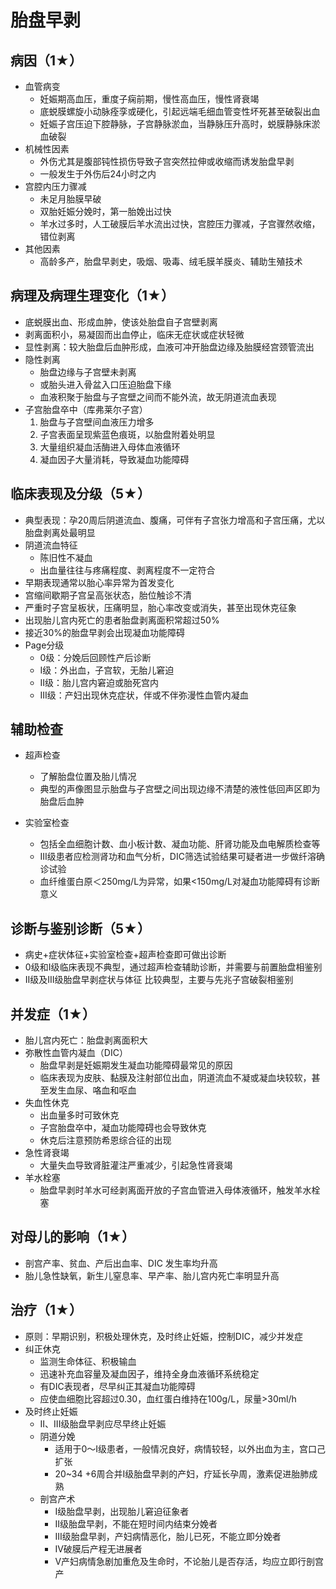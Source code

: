 # 胎盘早剥

## 病因（1★）
- 血管病变
  - 妊娠期高血压，重度子痫前期，慢性高血压，慢性肾衰竭
  - 底蜕膜螺旋小动脉痊孪或硬化，引起远端毛细血管变性坏死甚至破裂出血
  - 妊娠子宫压迫下腔静脉，子宫静脉淤血，当静脉压升高时，蜕膜静脉床淤血破裂
- 机械性因素
  - 外伤尤其是腹部钝性损伤导致子宫突然拉伸或收缩而诱发胎盘早剥
  - 一般发生于外伤后24小时之内
- 宫腔内压力骤减
  - 未足月胎膜早破
  - 双胎妊娠分娩时，第一胎娩出过快
  - 羊水过多时，人工破膜后羊水流出过快，宫腔压力骤减，子宫骤然收缩，错位剥离
- 其他因素
  - 高龄多产，胎盘早剥史，吸烟、吸毒、绒毛膜羊膜炎、辅助生殖技术
## 病理及病理生理变化（1★）
- 底蜕膜出血、形成血肿，使该处胎盘自子宫壁剥离
- 剥离面积小，易凝固而出血停止，临床无症状或症状轻微
- 显性剥离：较大胎盘后血肿形成，血液可冲开胎盘边缘及胎膜经宫颈管流出
- 隐性剥离
  - 胎盘边缘与子宫壁未剥离
  - 或胎头进入骨盆入口压迫胎盘下缘
  - 血液积聚于胎盘与子宫壁之间而不能外流，故无阴道流血表现
- 子宫胎盘卒中（库弗莱尔子宫）
  1. 胎盘与子宫壁间血液压力增多
  2. 子宫表面呈现紫蓝色痕斑，以胎盘附着处明显
  3. 大量组织凝血活酶进入母体血液循环
  4. 凝血因子大量消耗，导致凝血功能障碍
## 临床表现及分级（5★）
- 典型表现：孕20周后阴道流血、腹痛，可伴有子宫张力增高和子宫压痛，尤以胎盘剥离处最明显
- 阴道流血特征
  - 陈旧性不凝血
  - 出血量往往与疼痛程度、剥离程度不一定符合
- 早期表现通常以胎心率异常为首发变化
- 宫缩间歇期子宫呈高张状态，胎位触诊不清
- 严重时子宫呈板状，压痛明显，胎心率改变或消失，甚至出现休克征象
- 出现胎儿宫内死亡的患者胎盘剥离面积常超过50%
- 接近30%的胎盘早剥会出现凝血功能障碍
- Page分级
  - 0级：分娩后回顾性产后诊断
  - I级：外出血，子宫软，无胎儿窘迫
  - II级：胎儿宫内窘迫或胎死宫内
  - III级：产妇出现休克症状，伴或不伴弥漫性血管内凝血

## 辅助检查
- 超声检查
  - 了解胎盘位置及胎儿情况
  - 典型的声像图显示胎盘与子宫壁之间出现边缘不清楚的液性低回声区即为胎盘后血肿
 
- 实验室检查
  - 包括全血细胞计数、血小板计数、凝血功能、肝肾功能及血电解质检查等
  - III级患者应检测肾功和血气分析，DIC筛选试验结果可疑者进一步做纤溶确诊试验
  - 血纤维蛋白原＜250mg/L为异常，如果<150mg/L对凝血功能障碍有诊断意义
  
## 诊断与鉴别诊断（5★）
- 病史+症状体征+实验室检查+超声检查即可做出诊断
- 0级和I级临床表现不典型，通过超声检查辅助诊断，并需要与前置胎盘相鉴别
- II级及III级胎盘早剥症状与体征 比较典型，主要与先兆子宫破裂相鉴别

## 并发症（1★）
- 胎儿宫内死亡：胎盘剥离面积大
- 弥散性血管内凝血（DIC）
  - 胎盘早剥是妊娠期发生凝血功能障碍最常见的原因
  - 临床表现为皮肤、黏膜及注射部位出血，阴道流血不凝或凝血块较软，甚至发生血尿、咯血和呕血
- 失血性休克
  - 出血量多时可致休克
  - 子宫胎盘卒中，凝血功能障碍也会导致休克
  - 休克后注意预防希恩综合征的出现
- 急性肾衰竭
  - 大量失血导致肾脏灌注严重减少，引起急性肾衰竭
- 羊水栓塞
  - 胎盘早剥时羊水可经剥离面开放的子宫血管进入母体液循环，触发羊水栓塞

## 对母儿的影响（1★）
- 剖宫产率、贫血、产后出血率、DIC 发生率均升高
- 胎儿急性缺氧，新生儿窒息率、早产率、胎儿宫内死亡率明显升高
## 治疗（1★）
- 原则：早期识别，积极处理休克，及时终止妊娠，控制DIC，减少并发症
- 纠正休克
  - 监测生命体征、积极输血
  - 迅速补充血容量及凝血因子，维持全身血液循环系统稳定
  - 有DIC表现者，尽早纠正其凝血功能障碍
  - 应使血细胞比容超过0.30，血红蛋白维持在100g/L，尿量>30ml/h
- 及时终止妊娠
  - II、III级胎盘早剥应尽早终止妊娠
  - 阴道分娩
    - 适用于0～I级患者，一般情况良好，病情较轻，以外出血为主，宫口己扩张
    - 20~34 +6周合并I级胎盘早剥的产妇，疗延长孕周，激素促进胎肺成熟
  - 剖宫产术
    - I级胎盘早剥，出现胎儿窘迫征象者
    - II级胎盘早剥，不能在短时间内结束分娩者
    - III级胎盘早剥，产妇病情恶化，胎儿已死，不能立即分娩者
    - IV破膜后产程无进展者
    - V产妇病情急剧加重危及生命时，不论胎儿是否存活，均应立即行剖宫产 

